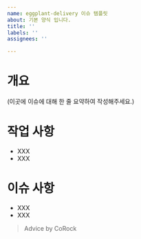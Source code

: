 ```yaml
---
name: eggplant-delivery 이슈 템플릿
about: 기본 양식 입니다.
title: ''
labels: ''
assignees: ''

---
```


# 개요

(이곳에 이슈에 대해 한 줄 요약하여 작성해주세요.)

# 작업 사항

- XXX
- XXX

# 이슈 사항

- XXX
- XXX

> Advice by CoRock
